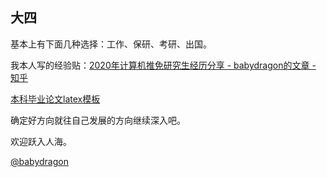 ## 大四

基本上有下面几种选择：工作、保研、考研、出国。

我本人写的经验贴：[2020年计算机推免研究生经历分享 - babydragon的文章 - 知乎](https://zhuanlan.zhihu.com/p/83289165)

[本科毕业论文latex模板](<https://github.com/StickCui/XDUthesis-personal>)

确定好方向就往自己发展的方向继续深入吧。

欢迎跃入人海。

[@babydragon](<https://github.com/baolintian>)